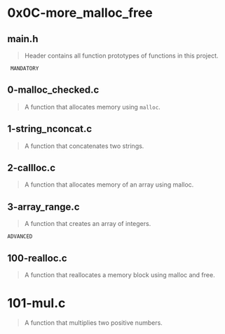 # 0x0C-more_malloc_free
## main.h
> Header contains all function prototypes of functions in this project.



``` MANDATORY```

## 0-malloc_checked.c
> A function that allocates memory using ``` malloc ```.
## 1-string_nconcat.c
> A function that concatenates two strings.
## 2-callloc.c
> A function that allocates memory of an array using malloc.
## 3-array_range.c
> A function that creates an array of integers.

```ADVANCED```

## 100-realloc.c
> A function that reallocates a memory block using malloc and free.
# 101-mul.c
> A function that multiplies two positive numbers.

